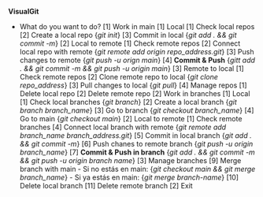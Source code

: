 
**VisualGit**

- What do you want to do?
[1] Work in main
	[1] Local
		[1] Check local repos
		[2] Create a local repo {*git init*}
		[3] Commit in local {*git add . && git commit -m*}
	[2] Local to remote
		[1] Check remote repos
		[2] Connect local repo with remote {*git remote add origin repo_address.git*}
		[3] Push changes to remote {*git push -u orign main*}
		[4] **Commit & Push** {*gitt add . && git commit -m && git push -u origin main*}
	[3] Remote to local
		[1] Check remote repos
		[2] Clone remote repo to local {*git clone repo_address*}
		[3] Pull changes to local {*git pull*}
	[4] Manage repos
		[1] Delete local repo
		[2] Delete remote repo
[2] Work in branches
	[1] Local
		[1] Check local branches {*git branch*}
		[2] Create a local branch {*git branch branch_name*}
		[3] Go to branch {*git checkout branch_name*}
		[4] Go to main {*git checkout main*}
	[2] Local to remote
		[1] Check remote branches
		[4] Connect local branch with remote {*git remote add branch_name branch_address.git*}
		[5] Commit in local branch {*git add . && git commit -m*}
		[6] Push chanes to remote branch {*git push -u origin branch_name*}
		[7] **Commit & Push in branch** {*git add . && git commit -m && git push -u origin branch name*}
	[3] Manage branches
		[9] Merge branch with main
			- Si no estás en main: {*git checkout main && git merge branch_name*}
			- Si ya estás en main: {*git merge branch-name*}
		[10] Delete local branch
		[11] Delete remote branch
[2] Exit		
	
	